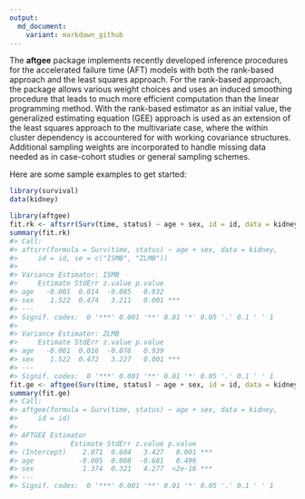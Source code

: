 ```yaml
---
output:
  md_document:
    variant: markdown_github
---
```




The __aftgee__ package implements recently developed inference procedures for the accelerated failure time
(AFT) models with both the rank-based approach and the least squares approach.
For the rank-based approach, the package allows various weight choices and uses an induced smoothing procedure
that leads to much more efficient computation than the linear programming method.
With the rank-based estimator as an initial value, the generalized estimating equation (GEE) approach is used as
an extension of the least squares approach to the multivariate case, where the within cluster dependency is
accountered for with working covariance structures.
Additional sampling weights are incorporated to handle missing data
needed as in case-cohort studies or general sampling schemes.

Here are some sample examples to get started:

```r
library(survival)
data(kidney)

library(aftgee)
fit.rk <- aftsrr(Surv(time, status) ~ age + sex, id = id, data = kidney, se = c("ISMB", "ZLMB"))
summary(fit.rk)
#> Call:
#> aftsrr(formula = Surv(time, status) ~ age + sex, data = kidney, 
#>     id = id, se = c("ISMB", "ZLMB"))
#> 
#> Variance Estimator: ISMB
#>     Estimate StdErr z.value p.value    
#> age   -0.001  0.014  -0.085   0.932    
#> sex    1.522  0.474   3.211   0.001 ***
#> ---
#> Signif. codes:  0 '***' 0.001 '**' 0.01 '*' 0.05 '.' 0.1 ' ' 1
#> 
#> Variance Estimator: ZLMB
#>     Estimate StdErr z.value p.value    
#> age   -0.001  0.016  -0.076   0.939    
#> sex    1.522  0.472   3.227   0.001 ***
#> ---
#> Signif. codes:  0 '***' 0.001 '**' 0.01 '*' 0.05 '.' 0.1 ' ' 1
fit.ge <- aftgee(Surv(time, status) ~ age + sex, id = id, data = kidney)
summary(fit.ge)
#> Call:
#> aftgee(formula = Surv(time, status) ~ age + sex, data = kidney, 
#>     id = id)
#> 
#> AFTGEE Estimator
#>             Estimate StdErr z.value p.value    
#> (Intercept)    2.071  0.604   3.427   0.001 ***
#> age           -0.005  0.008  -0.681   0.496    
#> sex            1.374  0.321   4.277  <2e-16 ***
#> ---
#> Signif. codes:  0 '***' 0.001 '**' 0.01 '*' 0.05 '.' 0.1 ' ' 1
```
